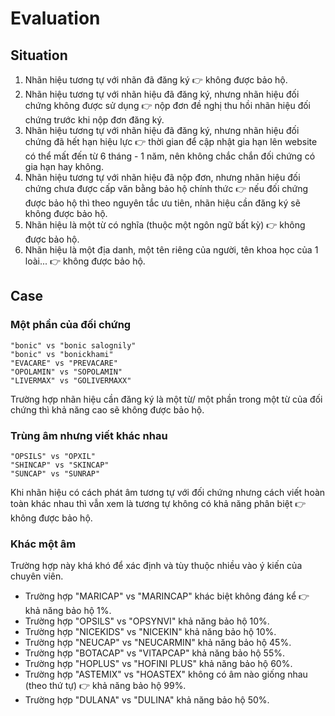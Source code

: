 # Evaluation
## Situation
1. Nhãn hiệu tương tự với nhãn đã đăng ký :point_right: không được bảo hộ.
2. Nhãn hiệu tương tự với nhãn hiệu đã đăng ký, nhưng nhãn hiệu đối chứng không được sử dụng :point_right: nộp đơn đề nghị thu hồi nhãn hiệu đối chứng trước khi nộp đơn đăng ký.
3. Nhãn hiệu tương tự với nhãn hiệu đã đăng ký, nhưng nhãn hiệu đối chứng đã hết hạn hiệu  lực :point_right: thời gian để cập nhật gia hạn lên website có thể mất đến từ 6 tháng - 1 năm, nên không chắc chắn đối chứng có gia hạn hay không.
4. Nhãn hiệu tương tự với nhãn hiệu đã nộp đơn, nhưng nhãn hiệu đối chứng chưa được cấp văn bằng bảo hộ chính thức :point_right: nếu đối chứng được bảo hộ thì theo nguyên tắc ưu tiên, nhãn hiệu cần đăng ký sẽ không được bảo hộ.
5. Nhãn hiệu là một từ có nghĩa (thuộc một ngôn ngữ bất kỳ) :point_right: không được bảo hộ.
6. Nhãn hiệu là một địa danh, một tên riêng của người, tên khoa học của 1 loài... :point_right: không được bảo hộ.

## Case
### Một phần của đối chứng
```
"bonic" vs "bonic salognily"
"bonic" vs "bonickhami"
"EVACARE" vs "PREVACARE"
"OPOLAMIN" vs "SOPOLAMIN"
"LIVERMAX" vs "GOLIVERMAXX"
```
Trường hợp nhãn hiệu cần đăng ký là một từ/ một phần trong một từ của đối chứng thì khả năng cao sẽ không được bảo hộ.
### Trùng âm nhưng viết khác nhau
```
"OPSILS" vs "OPXIL"
"SHINCAP" vs "SKINCAP"
"SUNCAP" vs "SUNRAP"
```
Khi nhãn hiệu có cách phát âm tương tự với đối chứng nhưng cách viết hoàn toàn khác nhau thì vẫn xem là tương tự không có khả năng phân biệt :point_right: không được bảo hộ.
### Khác một âm
Trường hợp này khá khó để xác định và tùy thuộc nhiều vào ý kiến của chuyên viên.
* Trường hợp "MARICAP" vs "MARINCAP" khác biệt không đáng kể :point_right: khả năng bảo hộ 1%.
* Trường hợp "OPSILS" vs "OPSYNVI" khả năng bảo hộ 10%.
* Trường hợp "NICEKIDS" vs "NICEKIN" khả năng bảo hộ 10%.
* Trường hợp "NEUCAP" vs "NEUCARMIN" khả năng bảo hộ 45%.
* Trường hợp "BOTACAP" vs "VITAPCAP" khả năng bảo hộ 55%.
* Trường hợp "HOPLUS" vs "HOFINI PLUS" khả năng bảo hộ 60%.
* Trường hợp "ASTEMIX" vs "HOASTEX" không có âm nào giống nhau (theo thứ tự) :point_right: khả năng bảo hộ 99%.
* Trường hợp "DULANA" vs "DULINA" khả năng bảo hộ 50%.